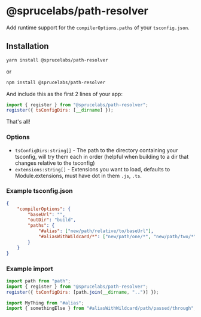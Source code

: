 # @sprucelabs/path-resolver

Add runtime support for the `compilerOptions.paths` of your `tsconfig.json`.

## Installation

```bash
yarn install @sprucelabs/path-resolver
```

or

```bash
npm install @sprucelabs/path-resolver
```

And include this as the first 2 lines of your app:

```js
import { register } from "@sprucelabs/path-resolver";
register({ tsConfigDirs: [__dirname] });
```

That's all!

### Options

- `tsConfigDirs:string[]` - The path to the directory containing your tsconfig, will try them each in order (helpful when building to a dir that changes relative to the tsconfig)
- `extensions:string[]` - Extensions you want to load, defaults to Module.extensions, must have dot in them `.js`, `.ts`.

### Example tsconfig.json

```json
{
	"compilerOptions": {
		"baseUrl": "",
		"outDir": "build",
		"paths": {
			"#alias": ["new/path/relative/to/baseUrl"],
			"#aliasWithWildcard/*": ["new/path/one/*", "new/path/two/*"]
		}
	}
}
```

### Example import

```js
import path from "path";
import { register } from "@sprucelabs/path-resolver";
register({ tsConfigDirs: [path.join(__dirname, "..")] });

import MyThing from "#alias";
import { somethingElse } from "#aliasWithWildcard/path/passed/through";
```
